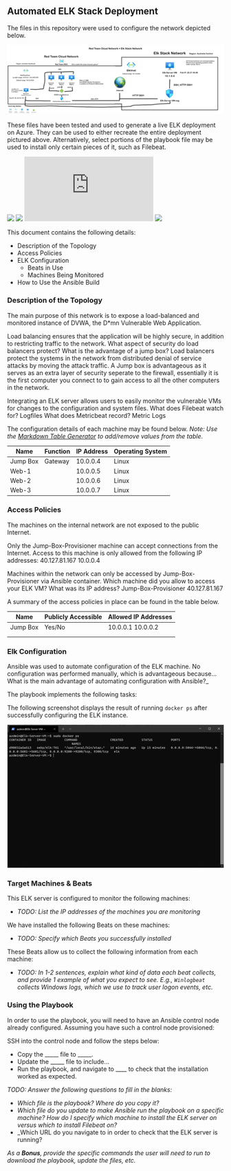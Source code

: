 ## Automated ELK Stack Deployment

The files in this repository were used to configure the network depicted below.

![](https://github.com/LukeGonzaga39/CybersecurityProjects/blob/main/Diagrams/ElkStackDiagram.png)

These files have been tested and used to generate a live ELK deployment on Azure. They can be used to either recreate the entire deployment pictured above. Alternatively, select portions of the playbook file may be used to install only certain pieces of it, such as Filebeat.
  
  ![](https://github.com/LukeGonzaga39/CybersecurityProjects/blob/main/Ansible/ConfigureWebServersWithDVWA.yml)
  ![](https://github.com/LukeGonzaga39/CybersecurityProjects/blob/main/Ansible/elk-playbook.yml)
  ![](https://github.com/LukeGonzaga39/CybersecurityProjects/blob/main/Ansible/filebeat-playbook.txt)
  ![](https://github.com/LukeGonzaga39/CybersecurityProjects/blob/main/Ansible/metricbeat-playbook.yml)
  

This document contains the following details:
- Description of the Topology
- Access Policies
- ELK Configuration
  - Beats in Use
  - Machines Being Monitored
- How to Use the Ansible Build


### Description of the Topology

The main purpose of this network is to expose a load-balanced and monitored instance of DVWA, the D*mn Vulnerable Web Application.

Load balancing ensures that the application will be highly secure, in addition to restricting traffic to the network.
What aspect of security do load balancers protect? What is the advantage of a jump box? Load balancers protect the systems in the network from distributed denial of service attacks by moving the attack traffic. 
A Jump box is advantageous as it serves as an extra layer of security seperate to the firewall, essentially it is the first computer you connect to to gain access to all the other computers in the network. 

Integrating an ELK server allows users to easily monitor the vulnerable VMs for changes to the configuration and system files.
What does Filebeat watch for? Logfiles
What does Metricbeat record? Metric Logs

The configuration details of each machine may be found below.
_Note: Use the [Markdown Table Generator](http://www.tablesgenerator.com/markdown_tables) to add/remove values from the table_.

| Name     | Function | IP Address | Operating System |
|----------|----------|------------|------------------|
| Jump Box | Gateway  | 10.0.0.4   |       Linux      |
| Web-1    |          | 10.0.0.5   |       Linux      |
| Web-2    |          | 10.0.0.6   |       Linux      |
| Web-3    |          | 10.0.0.7   |       Linux      |

### Access Policies

The machines on the internal network are not exposed to the public Internet. 

Only the Jump-Box-Provisioner machine can accept connections from the Internet. Access to this machine is only allowed from the following IP addresses:
40.127.81.167 10.0.0.4

Machines within the network can only be accessed by Jump-Box-Provisioner via Ansible container.
Which machine did you allow to access your ELK VM? What was its IP address? Jump-Box-Provisioner 40.127.81.167

A summary of the access policies in place can be found in the table below.

| Name     | Publicly Accessible | Allowed IP Addresses |
|----------|---------------------|----------------------|
| Jump Box | Yes/No              | 10.0.0.1 10.0.0.2    |
|          |                     |                      |
|          |                     |                      |

### Elk Configuration

Ansible was used to automate configuration of the ELK machine. No configuration was performed manually, which is advantageous because...
What is the main advantage of automating configuration with Ansible?_

The playbook implements the following tasks:


The following screenshot displays the result of running `docker ps` after successfully configuring the ELK instance.

![](https://github.com/LukeGonzaga39/CybersecurityProjects/blob/main/Images/SuccessfulElkDeployment.PNG)

### Target Machines & Beats
This ELK server is configured to monitor the following machines:
- _TODO: List the IP addresses of the machines you are monitoring_

We have installed the following Beats on these machines:
- _TODO: Specify which Beats you successfully installed_

These Beats allow us to collect the following information from each machine:
- _TODO: In 1-2 sentences, explain what kind of data each beat collects, and provide 1 example of what you expect to see. E.g., `Winlogbeat` collects Windows logs, which we use to track user logon events, etc._

### Using the Playbook
In order to use the playbook, you will need to have an Ansible control node already configured. Assuming you have such a control node provisioned: 

SSH into the control node and follow the steps below:
- Copy the _____ file to _____.
- Update the _____ file to include...
- Run the playbook, and navigate to ____ to check that the installation worked as expected.

_TODO: Answer the following questions to fill in the blanks:_
- _Which file is the playbook? Where do you copy it?_
- _Which file do you update to make Ansible run the playbook on a specific machine? How do I specify which machine to install the ELK server on versus which to install Filebeat on?_
- _Which URL do you navigate to in order to check that the ELK server is running?

_As a **Bonus**, provide the specific commands the user will need to run to download the playbook, update the files, etc._
